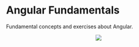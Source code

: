 # Angular Fundamentals

Fundamental concepts and exercises about Angular.

<p align="center">
<img src="https://www.ndimensionz.com/kb/wp-content/uploads/2018/09/angularjs-1024x683.jpg">
</p>
